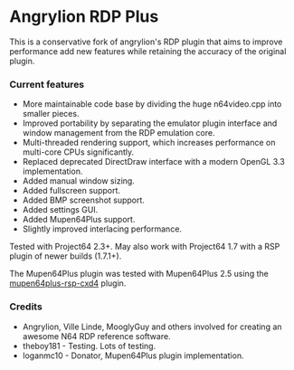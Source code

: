 # Angrylion RDP Plus

This is a conservative fork of angrylion's RDP plugin that aims to improve performance add new features while retaining the accuracy of the original plugin.

### Current features
* More maintainable code base by dividing the huge n64video.cpp into smaller pieces.
* Improved portability by separating the emulator plugin interface and window management from the RDP emulation core.
* Multi-threaded rendering support, which increases performance on multi-core CPUs significantly.
* Replaced deprecated DirectDraw interface with a modern OpenGL 3.3 implementation.
* Added manual window sizing.
* Added fullscreen support.
* Added BMP screenshot support.
* Added settings GUI.
* Added Mupen64Plus support.
* Slightly improved interlacing performance.

Tested with Project64 2.3+. May also work with Project64 1.7 with a RSP plugin of newer builds (1.7.1+).

The Mupen64Plus plugin was tested with Mupen64Plus 2.5 using the [mupen64plus-rsp-cxd4](https://github.com/mupen64plus/mupen64plus-rsp-cxd4) plugin.

### Credits
* Angrylion, Ville Linde, MooglyGuy and others involved for creating an awesome N64 RDP reference software.
* theboy181 - Testing. Lots of testing.
* loganmc10 - Donator, Mupen64Plus plugin implementation.
